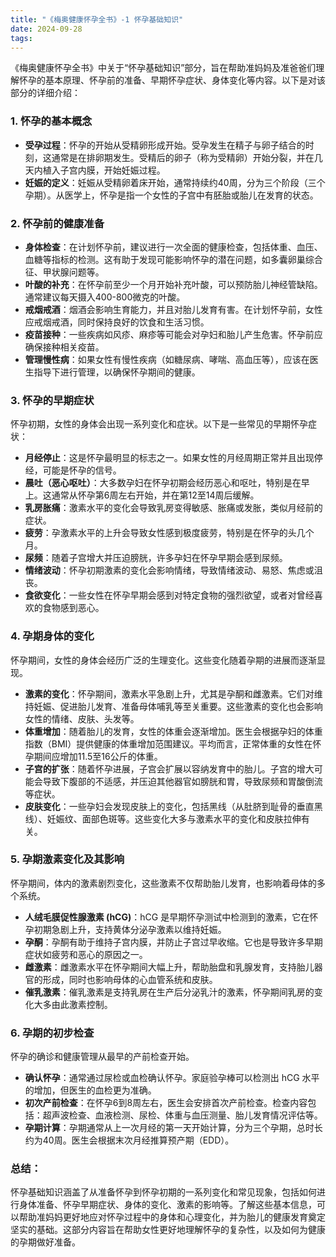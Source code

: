 ```yaml
---
title: "《梅奥健康怀孕全书》-1 怀孕基础知识"
date: 2024-09-28
tags:
---
```


《梅奥健康怀孕全书》中关于“怀孕基础知识”部分，旨在帮助准妈妈及准爸爸们理解怀孕的基本原理、怀孕前的准备、早期怀孕症状、身体变化等内容。以下是对该部分的详细介绍：

### 1. **怀孕的基本概念**

- **受孕过程**：怀孕的开始从受精卵形成开始。受孕发生在精子与卵子结合的时刻，这通常是在排卵期发生。受精后的卵子（称为受精卵）开始分裂，并在几天内植入子宫内膜，开始妊娠过程。
- **妊娠的定义**：妊娠从受精卵着床开始，通常持续约40周，分为三个阶段（三个孕期）。从医学上，怀孕是指一个女性的子宫中有胚胎或胎儿在发育的状态。

### 2. **怀孕前的健康准备**

- **身体检查**：在计划怀孕前，建议进行一次全面的健康检查，包括体重、血压、血糖等指标的检测。这有助于发现可能影响怀孕的潜在问题，如多囊卵巢综合征、甲状腺问题等。
- **叶酸的补充**：在怀孕前至少一个月开始补充叶酸，可以预防胎儿神经管缺陷。通常建议每天摄入400-800微克的叶酸。
- **戒烟戒酒**：烟酒会影响生育能力，并且对胎儿发育有害。在计划怀孕前，女性应戒烟戒酒，同时保持良好的饮食和生活习惯。
- **疫苗接种**：一些疾病如风疹、麻疹等可能会对孕妇和胎儿产生危害。怀孕前应确保接种相关疫苗。
- **管理慢性病**：如果女性有慢性疾病（如糖尿病、哮喘、高血压等），应该在医生指导下进行管理，以确保怀孕期间的健康。

### 3. **怀孕的早期症状**

怀孕初期，女性的身体会出现一系列变化和症状。以下是一些常见的早期怀孕症状：

- **月经停止**：这是怀孕最明显的标志之一。如果女性的月经周期正常并且出现停经，可能是怀孕的信号。
- **晨吐（恶心呕吐）**：大多数孕妇在怀孕初期会经历恶心和呕吐，特别是在早上。这通常从怀孕第6周左右开始，并在第12至14周后缓解。
- **乳房胀痛**：激素水平的变化会导致乳房变得敏感、胀痛或发胀，类似月经前的症状。
- **疲劳**：孕激素水平的上升会导致女性感到极度疲劳，特别是在怀孕的头几个月。
- **尿频**：随着子宫增大并压迫膀胱，许多孕妇在怀孕早期会感到尿频。
- **情绪波动**：怀孕初期激素的变化会影响情绪，导致情绪波动、易怒、焦虑或沮丧。
- **食欲变化**：一些女性在怀孕早期会感到对特定食物的强烈欲望，或者对曾经喜欢的食物感到恶心。

### 4. **孕期身体的变化**

怀孕期间，女性的身体会经历广泛的生理变化。这些变化随着孕期的进展而逐渐显现。

- **激素的变化**：怀孕期间，激素水平急剧上升，尤其是孕酮和雌激素。它们对维持妊娠、促进胎儿发育、准备母体哺乳等至关重要。这些激素的变化也会影响女性的情绪、皮肤、头发等。
- **体重增加**：随着胎儿的发育，女性的体重会逐渐增加。医生会根据孕妇的体重指数（BMI）提供健康的体重增加范围建议。平均而言，正常体重的女性在怀孕期间应增加11.5至16公斤的体重。
- **子宫的扩张**：随着怀孕进展，子宫会扩展以容纳发育中的胎儿。子宫的增大可能会导致下腹部的不适感，并压迫其他器官如膀胱和胃，导致尿频和胃酸倒流等症状。
- **皮肤变化**：一些孕妇会发现皮肤上的变化，包括黑线（从肚脐到耻骨的垂直黑线）、妊娠纹、面部色斑等。这些变化大多与激素水平的变化和皮肤拉伸有关。

### 5. **孕期激素变化及其影响**

怀孕期间，体内的激素剧烈变化，这些激素不仅帮助胎儿发育，也影响着母体的多个系统。

- **人绒毛膜促性腺激素 (hCG)**：hCG 是早期怀孕测试中检测到的激素，它在怀孕初期急剧上升，支持黄体分泌孕激素以维持妊娠。
- **孕酮**：孕酮有助于维持子宫内膜，并防止子宫过早收缩。它也是导致许多早期症状如疲劳和恶心的原因之一。
- **雌激素**：雌激素水平在怀孕期间大幅上升，帮助胎盘和乳腺发育，支持胎儿器官的形成，同时也影响母体的心血管系统和皮肤。
- **催乳激素**：催乳激素是支持乳房在生产后分泌乳汁的激素，怀孕期间乳房的变化大多由此激素控制。

### 6. **孕期的初步检查**

怀孕的确诊和健康管理从最早的产前检查开始。

- **确认怀孕**：通常通过尿检或血检确认怀孕。家庭验孕棒可以检测出 hCG 水平的增加，但医生的血检更为准确。
- **初次产前检查**：在怀孕6到8周左右，医生会安排首次产前检查。检查内容包括：超声波检查、血液检测、尿检、体重与血压测量、胎儿发育情况评估等。
- **孕期计算**：孕期通常从上一次月经的第一天开始计算，分为三个孕期，总时长约为40周。医生会根据末次月经推算预产期（EDD）。

### 总结：

怀孕基础知识涵盖了从准备怀孕到怀孕初期的一系列变化和常见现象，包括如何进行身体准备、怀孕早期症状、身体的变化、激素的影响等。了解这些基本信息，可以帮助准妈妈更好地应对怀孕过程中的身体和心理变化，并为胎儿的健康发育奠定坚实的基础。这部分内容旨在帮助女性更好地理解怀孕的复杂性，以及如何为健康的孕期做好准备。